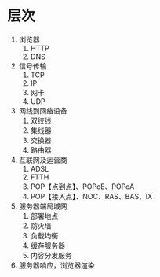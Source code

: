 
# 层次
1. 浏览器
   1. HTTP
   2. DNS
2. 信号传输
   1. TCP
   2. IP
   3. 网卡
   4. UDP
3. 网线到网络设备
   1. 双绞线
   2. 集线器
   3. 交换器
   4. 路由器
4. 互联网及运营商
   1. ADSL
   2. FTTH
   3. POP【点到点】、POPoE、POPoA
   4. POP【接入点】、NOC、RAS、BAS、IX
5. 服务器端局域网
   1. 部署地点
   2. 防火墙
   3. 负载均衡
   4. 缓存服务器
   5. 内容分发服务
6. 服务器响应，浏览器渲染